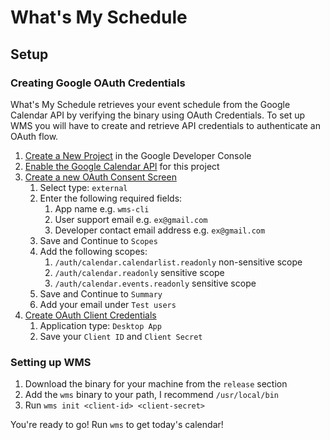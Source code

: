 # What's My Schedule

## Setup

### Creating Google OAuth Credentials

What's My Schedule retrieves your event schedule from the Google Calendar API by verifying the binary using OAuth Credentials.
To set up WMS you will have to create and retrieve API credentials to authenticate an OAuth flow.

1. [Create a New Project](https://console.cloud.google.com/projectcreate) in the Google Developer Console
2. [Enable the Google Calendar API](https://console.cloud.google.com/apis/library/calendar-json.googleapis.com) for this project
3. [Create a new OAuth Consent Screen](https://console.cloud.google.com/apis/credentials/consent)
   1. Select type: `external`
   2. Enter the following required fields:
      1. App name e.g. `wms-cli`
      2. User support email e.g. `ex@gmail.com`
      3. Developer contact email address e.g. `ex@gmail.com`
   3. Save and Continue to `Scopes`
   4. Add the following scopes:
      1. `/auth/calendar.calendarlist.readonly` non-sensitive scope
      2. `/auth/calendar.readonly` sensitive scope
      3. `/auth/calendar.events.readonly` sensitive scope
   5. Save and Continue to `Summary`
   6. Add your email under `Test users`
4. [Create OAuth Client Credentials](https://console.cloud.google.com/apis/credentials)
   1. Application type: `Desktop App`
   2. Save your `Client ID` and `Client Secret`

### Setting up WMS

1. Download the binary for your machine from the `release` section
2. Add the `wms` binary to your path, I recommend `/usr/local/bin`
3. Run `wms init <client-id> <client-secret>`

You're ready to go! Run `wms` to get today's calendar!
